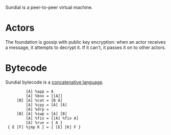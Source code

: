 Sundial is a peer-to-peer virtual machine.

# Actors
The foundation is gossip with public key encryption: when an actor
receives a message, it attempts to decrypt it. If it can't, it passes
it on to other actors.

# Bytecode
Sundial bytecode is a [concatenative language](http://tunes.org/~iepos/joy.html).

```
         [A] %app = A
         [A] %box = [[A]]
     [B] [A] %cat = [B A]
         [A] %cpy = [A] [A]
         [A] %drp =
     [B] [A] %swp = [A] [B]
         [A] %fix = [[A] %fix A]
         [A] %run = { A }
 { E [F] %jmp K } = { [E] [K] F }
```
